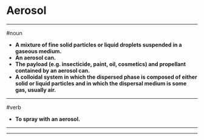 # Aerosol
---
#noun
- **A mixture of fine solid particles or liquid droplets suspended in a gaseous medium.**
- **An aerosol can.**
- **The payload (e.g. insecticide, paint, oil, cosmetics) and propellant contained by an aerosol can.**
- **A colloidal system in which the dispersed phase is composed of either solid or liquid particles and in which the dispersal medium is some gas, usually air.**
---
#verb
- **To spray with an aerosol.**
---
---
